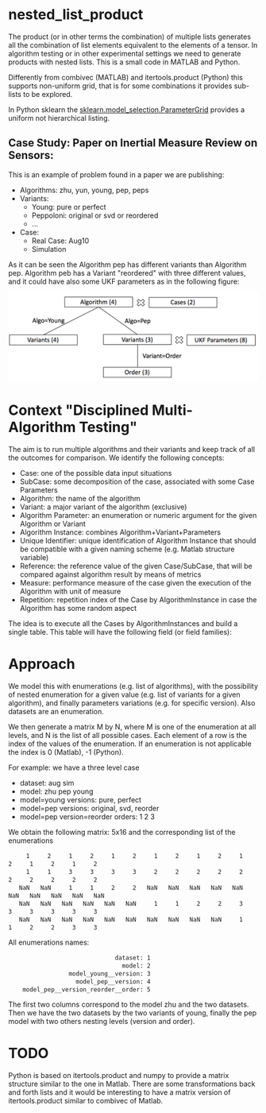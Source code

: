 # nested_list_product
The product (or in other terms the combination) of multiple lists generates all the combination of list elements equivalent to the elements of a tensor. In algorithm testing or in other experimental settings we need to generate products with nested lists. This is a small code in MATLAB and Python.

Differently from combivec (MATLAB) and itertools.product (Python) this supports non-uniform grid, that is for some combinations it provides sub-lists to be explored.

In Python sklearn the [sklearn.model_selection.ParameterGrid](http://scikit-learn.org/stable/modules/generated/sklearn.model_selection.ParameterGrid.html#sklearn.model_selection.ParameterGrid) provides a uniform not hierarchical listing.

## Case Study: Paper on Inertial Measure Review on Sensors:

This is an example of problem found in a paper we are publishing:

- Algorithms: zhu, yun, young, pep, peps
- Variants: 
  - Young: pure or perfect
  - Peppoloni: original or svd or reordered
  - ...  
- Case:
  - Real Case: Aug10
  - Simulation

As it can be seen the Algorithm pep has different variants than Algorithm pep. Algorithm peb has a Variant "reordered" with three different values, and it could have also some UKF parameters as in the following figure:

![diagram](NestedProduct.png)

# Context "Disciplined Multi-Algorithm Testing"
The aim is to run multiple algorithms and their variants and keep track of all the outcomes for comparison. We identify the following concepts:

- Case: one of the possible data input situations
- SubCase: some decomposition of the case, associated with some Case Parameters
- Algorithm: the name of the algorithm
- Variant: a major variant of the algorithm (exclusive)
- Algorithm Parameter: an enumeration or numeric argument for the given Algorithm or Variant
- Algorithm Instance: combines Algorithm+Variant+Parameters 
- Unique Identifier: unique identification of Algorithm Instance that should be compatible with a given naming scheme (e.g. Matlab structure variable)
- Reference: the reference value of the given Case/SubCase, that will be compared against algorithm result by means of metrics
- Measure: performance measure of the case given the execution of the Algorithm with unit of measure
- Repetition: repetition index of the Case by AlgorithmInstance in case the Algorithm has some random aspect

The idea is to execute all the Cases by AlgorithmInstances and build a single table. This table will have the following field (or field families):

# Approach

We model this with enumerations (e.g. list of algorithms), with the possibility of nested enumeration for a given value (e.g. list of variants for a given algorithm),
and finally parameters variations (e.g. for specific version). Also datasets are an enumeration.

We then generate a matrix M by N, where M is one of the enumeration at all levels, and N is the list of all possible cases. Each element of a row is the index of the values of the enumeration. If an enumeration is not applicable the index is 0 (Matlab), -1 (Python).

For example: we have a three level case
- dataset: aug sim
- model: zhu pep young
- model=young versions: pure, perfect
- model=pep versions: original, svd, reorder
- model=pep version=reorder orders: 1 2 3

We obtain the following matrix: 5x16 and the corresponding list of the enumerations

```
     1     2     1     2     1     2     1     2     1     2     1     2     1     2     1     2
     1     1     3     3     3     3     2     2     2     2     2     2     2     2     2     2
   NaN   NaN     1     1     2     2   NaN   NaN   NaN   NaN   NaN   NaN   NaN   NaN   NaN   NaN
   NaN   NaN   NaN   NaN   NaN   NaN     1     1     2     2     3     3     3     3     3     3
   NaN   NaN   NaN   NaN   NaN   NaN   NaN   NaN   NaN   NaN     1     1     2     2     3     3
```
All enumerations names:

```
                              dataset: 1
                                model: 2
                 model_young__version: 3
                   model_pep__version: 4
    model_pep__version_reorder__order: 5
```

The first two columns correspond to the model zhu and the two datasets. Then we have the two datasets by the two variants of young, finally the pep model with two others nesting levels (version and order). 


# TODO

Python is based on itertools.product and numpy to provide a matrix structure similar to the one in Matlab. There are some transformations back and forth lists and it would be interesting to have a matrix version of itertools.product similar to combivec of Matlab.


